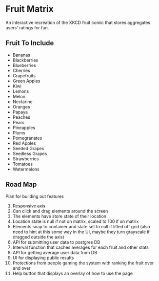 # Fruit Matrix

An interactive recreation of the XKCD fruit comic that stores aggregates users' ratings for fun.

## Fruit To Include

- Bananas
- Blackberries
- Blueberries
- Cherries
- Grapefruits
- Green Apples
- Kiwi
- Lemons
- Melon
- Nectarine
- Oranges
- Papaya
- Peaches
- Pears
- Pineapples
- Plums
- Pomegranates
- Red Apples
- Seeded Grapes
- Seedless Grapes
- Strawberries
- Tomatoes
- Watermelons

## Road Map

Plan for building out features

1. ~~Responsive axis~~
2. Can click and drag elements around the screen
3. The elements have store state of their location
4. Location state is null if not on matrix, scaled to 100 if on matrix
5. Elements snap to container and state set to null if lifted off grid (also need to hint at this some way in the UI, maybe they turn grayscale if dragged outside the axis)
6. API for submitting user data to postgres DB
7. Interval function that caches averages for each fruit and other stats
8. API for getting average user data from DB
9. UI for displaying public results
10. Protections from people gaming the system with ranking the fruit over and over
11. Help button that displays an overlay of how to use the page
